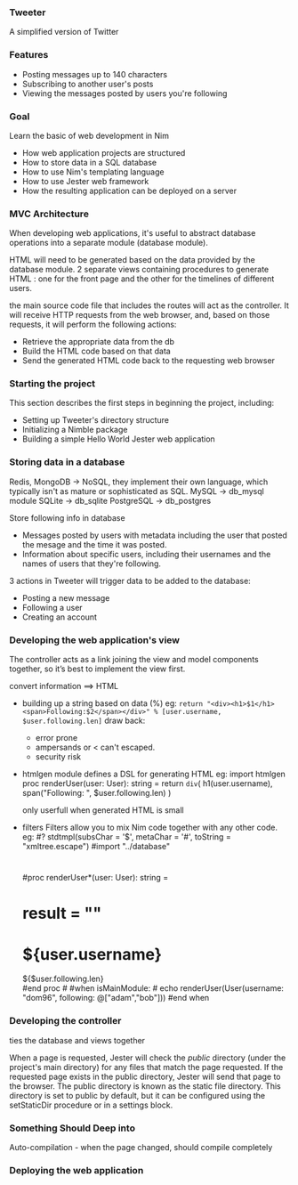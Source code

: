 ### Tweeter
A simplified version of Twitter

### Features
 * Posting messages up to 140 characters
 * Subscribing to another user's posts
 * Viewing the messages posted by users you're following

### Goal
Learn the basic of web development in Nim
 * How web application projects are structured
 * How to store data in a SQL database
 * How to use Nim's templating language
 * How to use Jester web framework
 * How the resulting application can be deployed on a server

### MVC Architecture
When developing web applications, it's useful to abstract database operations into a separate module (database module).

HTML will need to be generated based on the data provided by the database module. 
2 separate views containing procedures to generate HTML : one for the front page and the other for the timelines of different users.

the main source code file that includes the routes will act as the controller.
It will receive HTTP requests from the web browser, and, based on those requests, it will perform the following actions:
 * Retrieve the appropriate data from the db
 * Build the HTML code based on that data
 * Send the generated HTML code back to the requesting web browser

### Starting the project
This section describes the first steps in beginning the project, including:
 * Setting up Tweeter's directory structure
 * Initializing a Nimble package
 * Building a simple Hello World Jester web application

### Storing data in a database
Redis, MongoDB -> NoSQL, they implement their own language, which typically isn't as mature or sophisticated as SQL.
MySQL -> db_mysql module
SQLite -> db_sqlite
PostgreSQL -> db_postgres

Store following info in database
 * Messages posted by users with metadata including the user that posted the mesage and the time it was posted.
 * Information about specific users, including their usernames and the names of users that they're following.

3 actions in Tweeter will trigger data to be added to the database:
 * Posting a new message
 * Following a user
 * Creating an account

### Developing the web application's view
The controller acts as a link joining the view and model components together, so it’s best to implement the view first.

convert information ==> HTML
 * building up a string based on data (%)
   eg: `return "<div><h1>$1</h1><span>Following:$2</span></div>" % [user.username, $user.following.len]`
   draw back:
   * error prone
   * ampersands or < can't escaped.
   * security risk
 * htmlgen module
   defines a DSL for generating HTML
    eg:
    import htmlgen
    proc renderUser(user: User): string =
      return `div`(
        h1(user.username),
        span("Following: ", $user.following.len)
      )
   
   only userfull when generated HTML is small
 * filters
  Filters allow you to mix Nim code together with any other code. 
  eg: 
    #? stdtmpl(subsChar = '$', metaChar = '#', toString = "xmltree.escape") 
    #import "../database"
    #
    #proc renderUser*(user: User): string =
    #  result = ""
    <div id = "user">
        <h1>${user.username}</h1>
        <span>${$user.following.len}</span>
    </div>
    #end proc
    #
    #when isMainModule:
    #  echo renderUser(User(username: "dom96", following: @["adam","bob"]))
    #end when



### Developing the controller
ties the database and views together

When a page is requested, Jester will check the *public* directory (under the project's main directory) for any files that match the page requested.
If the requested page exists in the public directory, Jester will send that page to the browser.
The public directory is known as the static file directory. This directory is set to public by default, but it can be configured using the setStaticDir procedure or in a settings block.



### Something Should Deep into
Auto-compilation - when the page changed, should compile completely


### Deploying the web application

